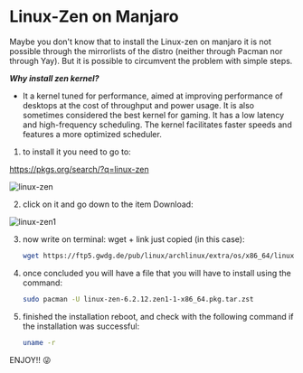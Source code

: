 # Linux-Zen on Manjaro

Maybe you don't know that to install the Linux-zen on manjaro it is not possible through the mirrorlists of the distro (neither through Pacman nor through Yay). But it is possible to circumvent the problem with simple steps.

***Why install zen kernel?***

- It a kernel tuned for performance, aimed at improving performance of 
  desktops at the cost of throughput and power usage. It is also sometimes
   considered the best kernel for gaming. It has a low latency and 
  high-frequency scheduling. The kernel facilitates faster speeds and features a more optimized scheduler.
1. to install it you need to go to: 

https://pkgs.org/search/?q=linux-zen

![linux-zen](https://user-images.githubusercontent.com/34889283/233870450-6cd083f0-48ff-448c-bd42-30b994a49d59.jpg)

2. click on it and go down to the item Download:

![linux-zen1](https://user-images.githubusercontent.com/34889283/233870493-54d09202-de28-4cdf-950d-fbee517812ea.jpg)

3. now write on terminal: wget + link just copied (in this case):
   
   ```bash
   wget https://ftp5.gwdg.de/pub/linux/archlinux/extra/os/x86_64/linux-zen-6.2.12.zen1-1-x86_64.pkg.tar.zst
   ```

4. once concluded you will have a file that you will have to install using the command:
   
   ```bash
   sudo pacman -U linux-zen-6.2.12.zen1-1-x86_64.pkg.tar.zst
   ```

5. finished the installation reboot, and check with the following command if the installation was successful:
   
   ```bash
   uname -r
   ```
ENJOY!! 😜

